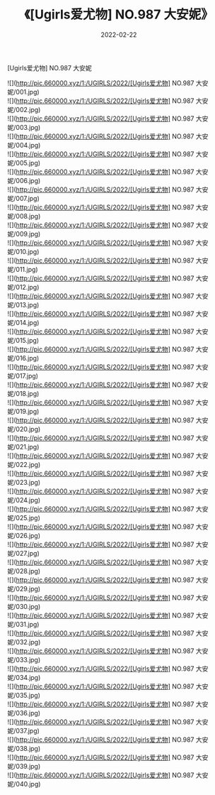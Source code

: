 ﻿---
layout: post
title:  《[Ugirls爱尤物] NO.987 大安妮》
date:   2022-02-22
img: http://pic.660000.xyz/1:/UGIRLS/2022/[Ugirls爱尤物] NO.987 大安妮/000.jpg
categories: [美女, 清纯, 唯美]
---

[Ugirls爱尤物] NO.987 大安妮

 ![](http://pic.660000.xyz/1:/UGIRLS/2022/[Ugirls爱尤物] NO.987 大安妮/001.jpg) <br>![](http://pic.660000.xyz/1:/UGIRLS/2022/[Ugirls爱尤物] NO.987 大安妮/002.jpg) <br>![](http://pic.660000.xyz/1:/UGIRLS/2022/[Ugirls爱尤物] NO.987 大安妮/003.jpg) <br>![](http://pic.660000.xyz/1:/UGIRLS/2022/[Ugirls爱尤物] NO.987 大安妮/004.jpg) <br>![](http://pic.660000.xyz/1:/UGIRLS/2022/[Ugirls爱尤物] NO.987 大安妮/005.jpg) <br>![](http://pic.660000.xyz/1:/UGIRLS/2022/[Ugirls爱尤物] NO.987 大安妮/006.jpg) <br>![](http://pic.660000.xyz/1:/UGIRLS/2022/[Ugirls爱尤物] NO.987 大安妮/007.jpg) <br>![](http://pic.660000.xyz/1:/UGIRLS/2022/[Ugirls爱尤物] NO.987 大安妮/008.jpg) <br>![](http://pic.660000.xyz/1:/UGIRLS/2022/[Ugirls爱尤物] NO.987 大安妮/009.jpg) <br>![](http://pic.660000.xyz/1:/UGIRLS/2022/[Ugirls爱尤物] NO.987 大安妮/010.jpg) <br>![](http://pic.660000.xyz/1:/UGIRLS/2022/[Ugirls爱尤物] NO.987 大安妮/011.jpg) <br>![](http://pic.660000.xyz/1:/UGIRLS/2022/[Ugirls爱尤物] NO.987 大安妮/012.jpg) <br>![](http://pic.660000.xyz/1:/UGIRLS/2022/[Ugirls爱尤物] NO.987 大安妮/013.jpg) <br>![](http://pic.660000.xyz/1:/UGIRLS/2022/[Ugirls爱尤物] NO.987 大安妮/014.jpg) <br>![](http://pic.660000.xyz/1:/UGIRLS/2022/[Ugirls爱尤物] NO.987 大安妮/015.jpg) <br>![](http://pic.660000.xyz/1:/UGIRLS/2022/[Ugirls爱尤物] NO.987 大安妮/016.jpg) <br>![](http://pic.660000.xyz/1:/UGIRLS/2022/[Ugirls爱尤物] NO.987 大安妮/017.jpg) <br>![](http://pic.660000.xyz/1:/UGIRLS/2022/[Ugirls爱尤物] NO.987 大安妮/018.jpg) <br>![](http://pic.660000.xyz/1:/UGIRLS/2022/[Ugirls爱尤物] NO.987 大安妮/019.jpg) <br>![](http://pic.660000.xyz/1:/UGIRLS/2022/[Ugirls爱尤物] NO.987 大安妮/020.jpg) <br>![](http://pic.660000.xyz/1:/UGIRLS/2022/[Ugirls爱尤物] NO.987 大安妮/021.jpg) <br>![](http://pic.660000.xyz/1:/UGIRLS/2022/[Ugirls爱尤物] NO.987 大安妮/022.jpg) <br>![](http://pic.660000.xyz/1:/UGIRLS/2022/[Ugirls爱尤物] NO.987 大安妮/023.jpg) <br>![](http://pic.660000.xyz/1:/UGIRLS/2022/[Ugirls爱尤物] NO.987 大安妮/024.jpg) <br>![](http://pic.660000.xyz/1:/UGIRLS/2022/[Ugirls爱尤物] NO.987 大安妮/025.jpg) <br>![](http://pic.660000.xyz/1:/UGIRLS/2022/[Ugirls爱尤物] NO.987 大安妮/026.jpg) <br>![](http://pic.660000.xyz/1:/UGIRLS/2022/[Ugirls爱尤物] NO.987 大安妮/027.jpg) <br>![](http://pic.660000.xyz/1:/UGIRLS/2022/[Ugirls爱尤物] NO.987 大安妮/028.jpg) <br>![](http://pic.660000.xyz/1:/UGIRLS/2022/[Ugirls爱尤物] NO.987 大安妮/029.jpg) <br>![](http://pic.660000.xyz/1:/UGIRLS/2022/[Ugirls爱尤物] NO.987 大安妮/030.jpg) <br>![](http://pic.660000.xyz/1:/UGIRLS/2022/[Ugirls爱尤物] NO.987 大安妮/031.jpg) <br>![](http://pic.660000.xyz/1:/UGIRLS/2022/[Ugirls爱尤物] NO.987 大安妮/032.jpg) <br>![](http://pic.660000.xyz/1:/UGIRLS/2022/[Ugirls爱尤物] NO.987 大安妮/033.jpg) <br>![](http://pic.660000.xyz/1:/UGIRLS/2022/[Ugirls爱尤物] NO.987 大安妮/034.jpg) <br>![](http://pic.660000.xyz/1:/UGIRLS/2022/[Ugirls爱尤物] NO.987 大安妮/035.jpg) <br>![](http://pic.660000.xyz/1:/UGIRLS/2022/[Ugirls爱尤物] NO.987 大安妮/036.jpg) <br>![](http://pic.660000.xyz/1:/UGIRLS/2022/[Ugirls爱尤物] NO.987 大安妮/037.jpg) <br>![](http://pic.660000.xyz/1:/UGIRLS/2022/[Ugirls爱尤物] NO.987 大安妮/038.jpg) <br>![](http://pic.660000.xyz/1:/UGIRLS/2022/[Ugirls爱尤物] NO.987 大安妮/039.jpg) <br>![](http://pic.660000.xyz/1:/UGIRLS/2022/[Ugirls爱尤物] NO.987 大安妮/040.jpg) <br>